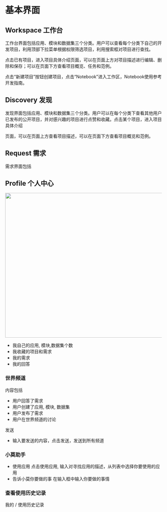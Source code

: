 # 基本界面
 
## Workspace 工作台

工作台界面包括应用、模块和数据集三个分类。用户可以查看每个分类下自己的开发项目，利用顶部下拉菜单根据权限筛选项目，利用搜索框对项目进行查找。

点击已有项目，进入项目具体介绍页面，可以在页面上方对项目描述进行编辑、删除和保存；可以在页面下方查看项目概览、任务和范例。

点击“新建项目”按钮创建项目，点击“Notebook”进入工作区，Notebook使用参考开发指南。

## Discovery 发现

发现界面包括应用、模块和数据集三个分类。用户可以在每个分类下查看其他用户已发布的公开项目，并对感兴趣的项目进行点赞和收藏。点击某个项目，进入项目具体介绍

页面，可以在页面上方查看项目描述，可以在页面下方查看项目概览和范例。

## Request 需求

需求界面包括

## Profile 个人中心
<img src="./media/profile.png" width="840px" height="465px" />

- 我自己的应用, 模块,数据集个数
- 我收藏的项目和需求
- 我的需求
- 我的回答


### 世界频道

内容包括
- 用户回答了需求
- 用户创建了应用, 模块, 数据集
- 用户发布了需求
- 用户在世界频道的讨论

发送
- 输入要发送的内容，点击发送，发送到所有频道

### 小莫助手
- 使用应用
点击使用应用, 输入对寻找应用的描述，从列表中选择你要使用的应用
- 告诉小莫你要做的事
在输入框中输入你要做的事情

### 查看使用历史记录
我的 / 使用历史记录 
